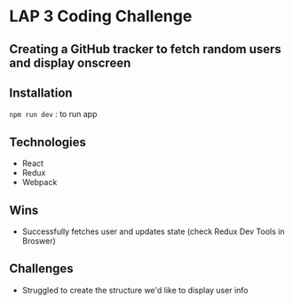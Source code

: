 # LAP 3 Coding Challenge 

## Creating a GitHub tracker to fetch random users and display onscreen

## Installation 
`npm run dev` : to run app

## Technologies
- React
- Redux
- Webpack

## Wins
- Successfully fetches user and updates state (check Redux Dev Tools in Broswer)

## Challenges
- Struggled to create the structure we'd like to display user info
